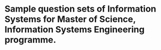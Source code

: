 # Sample question sets of Information Systems for Master of Science, Information Systems Engineering programme.
